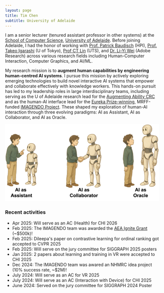 ```yaml
---
layout: page
title: Tim Chen
subtitle: University of Adelaide
---
```


I am a senior lecturer (tenured assistant professor in other systems) at the [School of Computer Science](https://set.adelaide.edu.au/computer-and-mathematical-sciences/), [University of Adelaide](https://www.adelaide.edu.au/). Before joining Adelaide, I had the honor of working with [Prof. Patrick Baudisch](https://hpi.de/baudisch/home.html) (HPI), [Prof. Takeo Igarashi](https://www-ui.is.s.u-tokyo.ac.jp/~takeo/) (U of Tokyo), [Prof CT Lin](https://profiles.uts.edu.au/chin-teng.lin) (UTS), and [Dr. Li-Yi Wei](https://www.liyiwei.org) (Adobe Research) across various research fields including Human-Computer Interaction, Computer Graphics, and AI/ML.

My research mission is to **augment human capabilities by engineering human-centred AI systems**. I pursue this mission by actively exploring emerging technologies to build novel interactive AI systems that empower and collaborate effectively with knowledge workers. This hands-on pursuit has led to my leadership roles in large interdisciplinary teams, including serving as the U of Adelaide research lead for the [Augmenting Ability CRC](https://augmentingabilitycrc.com.au/) and as the human-AI interface lead for the [Eureka Prize-winning](https://australian.museum/get-involved/eureka-prizes/2023-eureka-prize-winners/), MRFF-funded [IMAGENDO Project](https://imagendo.org.au/). These shaped my exploration of human-AI interaction through three evolving paradigms: AI as Assistant, AI as Collaborator, and AI as Oracle.

<img src="/assets/img/research_theme.jpg">

### Recent activities
- Apr 2025: Will serve as an AC (Health) for CHI 2026 
- Feb 2025: The IMAGENDO team was awarded the [AEA Ignite Grant](https://www.aea.gov.au/news/aea-ignite-grants-support-nationally-significant-research) (~$500k)!
- Feb 2025: Dileepa's paper on contrastive learning for ordinal ranking got accepted to CVPR 2025
- Feb 2025: Will serve on the jury committee for SIGGRAPH 2025 posters
- Jan 2025: 2 papers about learning and training in VR were accepted to CHI 2025
- Dec 2024: The IMAGENDO team was awared an NHMRC idea project (10% success rate, ~$2M)!
- July 2024: Will serve as an AC for VR 2025
- July 2024: Will serve as an AC (Interaction with Device) for CHI 2025
- June 2024: Served on the jury committee for SIGGRAPH 2024 Poster
